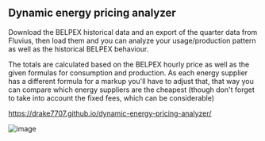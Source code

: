 ## Dynamic energy pricing analyzer

Download the BELPEX historical data and an export of the quarter data from Fluvius, then load them and you can analyze your usage/production pattern as well as the historical BELPEX behaviour.

The totals are calculated based on the BELPEX hourly price as well as the given formulas for consumption and production. As each energy supplier has a different formula for a markup you'll have to adjust that, that way you can compare which energy suppliers are the cheapest (though don't forget to take into account the fixed fees, which can be considerable)

https://drake7707.github.io/dynamic-energy-pricing-analyzer/

![image](https://github.com/user-attachments/assets/d7dc0a93-0e60-4d4a-920c-965b62272c77)
